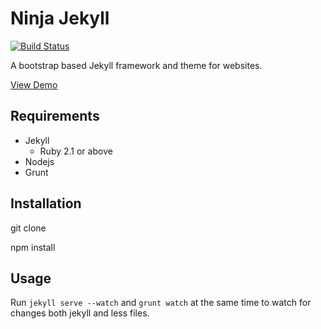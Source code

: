 # Ninja Jekyll

[![Build Status](https://travis-ci.org/TheDigitalNinja/Ninja-Jekyll.svg?branch=master)](https://travis-ci.org/TheDigitalNinja/Ninja-Jekyll)

A bootstrap based Jekyll framework and theme for websites.

[View Demo](https://thedigitalninja.github.io/Ninja-Jekyll/)

## Requirements
* Jekyll
  * Ruby 2.1 or above 
* Nodejs
* Grunt

## Installation
git clone

npm install

## Usage

Run `jekyll serve --watch` and `grunt watch` at the same time to watch for changes both jekyll and less files.
